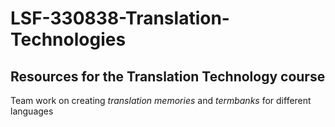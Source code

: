 # LSF-330838-Translation-Technologies
## Resources for the Translation Technology course

Team work on creating *translation memories* and *termbanks* for different languages

